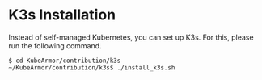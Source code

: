 # K3s Installation

Instead of self-managed Kubernetes, you can set up K3s. For this, please run the following command.

```text
$ cd KubeArmor/contribution/k3s
~/KubeArmor/contribution/k3s$ ./install_k3s.sh
```
